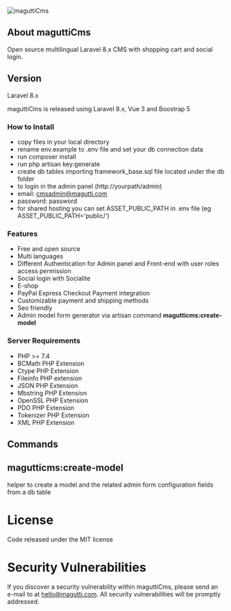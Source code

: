 ![maguttiCms](http://www.magutti.com/public/website/images/logo_colore.png)


## About maguttiCms
Open source multilingual Laravel 8.x CMS with shopping cart and social login.

## Version
Laravel 8.x

maguttiCms is released using Laravel 8.x, Vue 3 and  Boostrap 5

### How to Install
 
 - copy files in your local directory
 - rename env.example to .env file and set your db connection data
 - run composer install
 - run php artisan key:generate
 - create db tables importing framework_base.sql file located under the db folder
 - to login in the admin panel (http://yourpath/admin)
 - email: cmsadmin@magutti.com
 - password: password
 - for shared hosting you can set ASSET_PUBLIC_PATH in .env  file (eg ASSET_PUBLIC_PATH='public/')
   
### Features
 - Free and open source
 - Multi languages
 - Different Authentication for Admin panel and Front-end with user roles access permission
 - Social login with Socialite 
 - E-shop 
 - PayPal Express Checkout Payment integration
 - Customizable payment and shipping methods 
 - Seo friendly
 - Admin model form generator via artisan command **magutticms:create-model**
  
### Server Requirements
 
 - PHP >= 7.4
 - BCMath PHP Extension
 - Ctype PHP Extension
 - Fileinfo PHP extension
 - JSON PHP Extension
 - Mbstring PHP Extension
 - OpenSSL PHP Extension
 - PDO PHP Extension
 - Tokenizer PHP Extension
 - XML PHP Extension


## Commands
## magutticms:create-model
helper to create a model and the related admin form configuration fields from a db table 

License
=======
Code released under the MIT license

Security Vulnerabilities
=======
If you discover a security vulnerability within maguttiCms, please send an e-mail to  at hello@magutti.com. All security vulnerabilities will be promptly addressed.

